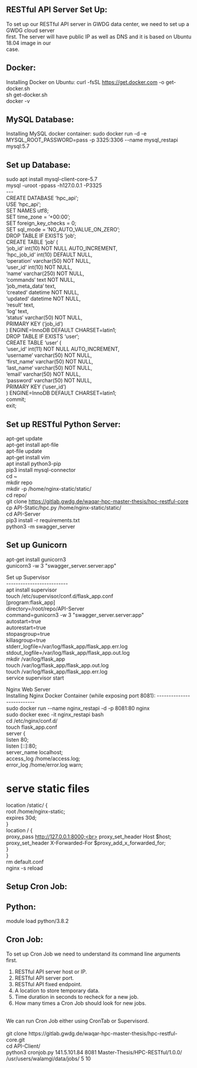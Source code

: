 RESTful API Server Set Up:
--------------------------

To set up our RESTful API server in GWDG data center, we need to set up a GWDG cloud server<br>
first. The server will have public IP as well as DNS and it is based on Ubuntu 18.04 image in our<br>
case.

Docker:
--------------------------

Installing Docker on Ubuntu:
curl -fsSL https://get.docker.com -o get-docker.sh<br>
sh get-docker.sh<br>
docker -v

MySQL Database:
--------------------------

Installing MySQL docker container:
sudo docker run -d -e MYSQL_ROOT_PASSWORD=pass -p 3325:3306 --name mysql_restapi mysql:5.7

Set up Database:
--------------------------

sudo apt install mysql-client-core-5.7<br>
mysql -uroot -ppass -h127.0.0.1 -P3325<br>
---<br>
CREATE DATABASE ‘hpc_api‘;<br>
USE ‘hpc_api‘;<br>
SET NAMES utf8;<br>
SET time_zone = ’+00:00’;<br>
SET foreign_key_checks = 0;<br>
SET sql_mode = ’NO_AUTO_VALUE_ON_ZERO’;<br>
DROP TABLE IF EXISTS ‘job‘;<br>
CREATE TABLE ‘job‘ (<br>
  ‘job_id‘ int(10) NOT NULL AUTO_INCREMENT,<br>
  ‘hpc_job_id‘ int(10) DEFAULT NULL,<br>
  ‘operation‘ varchar(50) NOT NULL,<br>
  ‘user_id‘ int(10) NOT NULL,<br>
  ‘name‘ varchar(250) NOT NULL,<br>
  ‘commands‘ text NOT NULL,<br>
  ‘job_meta_data‘ text,<br>
  ‘created‘ datetime NOT NULL,<br>
  ‘updated‘ datetime NOT NULL,<br>
  ‘result‘ text,<br>
  ‘log‘ text,<br>
  ‘status‘ varchar(50) NOT NULL,<br>
  PRIMARY KEY (‘job_id‘)<br>
) ENGINE=InnoDB DEFAULT CHARSET=latin1;<br>
DROP TABLE IF EXISTS ‘user‘;<br>
CREATE TABLE ‘user‘ (<br>
  ‘user_id‘ int(11) NOT NULL AUTO_INCREMENT,<br>
  ‘username‘ varchar(50) NOT NULL,<br>
  ‘first_name‘ varchar(50) NOT NULL,<br>
  ‘last_name‘ varchar(50) NOT NULL,<br>
  ‘email‘ varchar(50) NOT NULL,<br>
  ‘password‘ varchar(50) NOT NULL,<br>
  PRIMARY KEY (‘user_id‘)<br>
) ENGINE=InnoDB DEFAULT CHARSET=latin1;<br>
commit;<br>
exit;

Set up RESTful Python Server:
--------------------------

apt-get update<br>
apt-get install apt-file<br>
apt-file update<br>
apt-get install vim<br>
apt install python3-pip<br>
pip3 install mysql-connector<br>
cd ~<br>
mkdir repo<br>
mkdir -p /home/nginx-static/static/<br>
cd repo/<br>
git clone https://gitlab.gwdg.de/waqar-hpc-master-thesis/hpc-restful-core<br>
cp API-Static/hpc.py /home/nginx-static/static/<br>
cd API-Server<br>
pip3 install -r requirements.txt<br>
python3 -m swagger_server

Set up Gunicorn<br>
--------------------------

apt-get install gunicorn3<br>
gunicorn3 -w 3 "swagger_server.server:app"

Set up Supervisor<br>
--------------------------<br>
apt install supervisor<br>
touch /etc/supervisor/conf.d/flask_app.conf<br>
[program:flask_app]<br>
directory=/root/repo/API-Server<br>
command=gunicorn3 -w 3 "swagger_server.server:app"<br>
autostart=true<br>
autorestart=true<br>
stopasgroup=true<br>
killasgroup=true<br>
stderr_logfile=/var/log/flask_app/flask_app.err.log<br>
stdout_logfile=/var/log/flask_app/flask_app.out.log<br>
mkdir /var/log/flask_app<br>
touch /var/log/flask_app/flask_app.out.log<br>
touch /var/log/flask_app/flask_app.err.log<br>
service supervisor start

Nginx Web Server<br>
Installing Nginx Docker Container (while exposing port 8081):
--------------------------<br>
sudo docker run --name nginx_restapi -d -p 8081:80 nginx<br>
sudo docker exec -it nginx_restapi bash<br>
cd /etc/nginx/conf.d/<br>
touch flask_app.conf<br>
server {<br>
  listen 80;<br>
  listen [::]:80;<br>
  server_name localhost;<br>
  access_log /home/access.log;<br>
  error_log /home/error.log warn;<br>
  # serve static files<br>
  location /static/ {<br>
    root /home/nginx-static;<br>
    expires 30d;<br>
  }<br>
  location / {<br>
    proxy_pass http://127.0.0.1:8000;<br>
    proxy_set_header Host $host;<br>
    proxy_set_header X-Forwarded-For $proxy_add_x_forwarded_for;<br>
  }<br>
}<br>
rm default.conf<br>
nginx -s reload<br>

Setup Cron Job:
--------------------------

Python:
--------------------------

module load python/3.8.2<br>

Cron Job:
--------------------------

To set up Cron Job we need to understand its command line arguments first.<br>
1. <Host> RESTful API server host or IP.<br>
2. <Port> RESTful API server port.<br>
3. <API endpoint> RESTful API fixed endpoint.<br>
4. <Temporary location> A location to store temporary data.<br>
5. <Time to recheck> Time duration in seconds to recheck for a new job.<br>
6. <Run counter> How many times a Cron Job should look for new jobs.<br>
<br>
We can run Cron Job either using CronTab or Supervisord.<br>
<br>
git clone https://gitlab.gwdg.de/waqar-hpc-master-thesis/hpc-restful-core.git<br>
cd API-Client/<br>
python3 cronjob.py 141.5.101.84 8081 Master-Thesis/HPC-RESTful/1.0.0/ /usr/users/walamgi/data/jobs/ 5 10